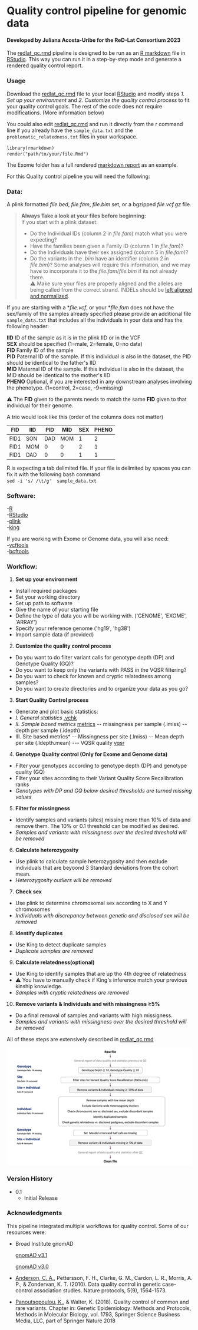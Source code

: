 # Quality control pipeline for genomic data
#### Developed by Juliana Acosta-Uribe for the ReD-Lat Consortium 2023

The [redlat_qc.rmd](redlat_qc.rmd) pipeline is designed to be run as an [R markdown](https://rmarkdown.rstudio.com/lesson-1.html) file in [RStudio](https://posit.co/download/rstudio-desktop/). This way you can run it in a step-by-step mode and generate a rendered quality control report. 

### Usage

Download the [redlat_qc.rmd](redlat_qc.rmd) file to your local [RStudio](https://posit.co/download/rstudio-desktop/) and modify steps *1. Set up your environment* and *2. Customize the quality control process* to fit your quality control goals. The rest of the code does not require modifications. (More information below)

You could also edit [redlat_qc.rmd](redlat_qc.rmd) and run it directly from the r command line if you already have the `sample_data.txt` and the `problematic_relatedness.txt` files in your workspace. 
```
library(rmarkdown) 
render("path/to/your/file.Rmd")
```
The Exome folder has a full rendered [markdown report](Exome/redlat_qc.md) as an example.


For this Quality control pipeline you will need the following:

### Data:

A plink formatted *file.bed*, *file.fam*, *file.bim* set, or a bgzipped *file.vcf.gz* file.

> **Always Take a look at your files before beginning:** \
> If you start with a plink dataset: 
> - Do the Individual IDs (column 2 in *file.fam*) match what you were expecting? 
> - Have the families been given a Family ID (column 1 in *file.fam*)?  
> - Do the Individuals have their sex assigned (column 5 in *file.fam*)?  
> - Do the variants in the *.bim* have an identifier (column 2 in *file.bim*)? Some analyses will require this information, and we may have to incorporate it to the *file.fam*/*file.bim* if its not already there. \
> ⚠️ Make sure your files are properly aligned and the alleles are being called from the correct strand. INDELs should be [left aligned and normalized](https://samtools.github.io/bcftools/bcftools.html#norm).

If you are starting with a **file.vcf*, or your **file.fam* does not have the sex/family of the samples already specified please provide an additional file `sample_data.txt` that includes all the individuals in your data and has the following header:

**IID** ID of the sample as it is in the plink IID or in the VCF\
**SEX** should be specified (1=male, 2=female, 0=no data)\
**FID** Family ID of the sample\
**PID** Paternal ID of the sample. If this individual is also in the dataset, the PID should be identical to the father's IID\
**MID** Maternal ID of the sample. If this individual is also in the dataset, the MID should be identical to the mother's IID\
**PHENO** Optional, if you are interested in any downstream analyses involving the phenotype. (1=control, 2=case, -9=missing)

⚠️ The **FID** given to the parents needs to match the same **FID** given to that individual for their genome.

A trio would look like this (order of the columns does not matter)

| FID  | IID | PID | MID | SEX | PHENO |
|------|-----|-----|-----|-----|-------|
| FID1 | SON | DAD | MOM | 1   | 2     |
| FID1 | MOM | 0   | 0   | 2   | 1     |
| FID1 | DAD | 0   | 0   | 1   | 1     |

R is expecting a tab delimited file. If your file is delimited by spaces you can fix it with the following bash command \
`sed -i 's/ /\t/g'  sample_data.txt`


### Software:

-[R](https://www.r-project.org/)\
-[RStudio](https://posit.co/download/rstudio-desktop/)\
-[plink](https://www.cog-genomics.org/plink2/)\
-[king](https://www.kingrelatedness.com/)

If you are working with Exome or Genome data, you will also need:\
-[vcftools](https://vcftools.github.io/man_latest.html)\
-[bcftools](https://samtools.github.io/bcftools/bcftools.html)


### Workflow:

1. **Set up your environment**
- Install required packages
- Set your working directory
- Set up path to software
- Give the name of your starting file
- Define the type of data you will be working with. ('GENOME', 'EXOME', 'ARRAY')
- Specify your reference genome ('hg19', 'hg38')
- Import sample data (if provided)

2. **Customize the quality control process**
- Do you want to do filter variant calls for genotype depth (DP) and Genotype Quality (GQ)?
- Do you want to keep only the variants with PASS in the VQSR filtering?
- Do you want to check for known and cryptic relatedness among samples?
- Do you want to create directories and to organize your data as you go?
  
3. **Start Quality Control process**
- Generate and plot basic statistics:
- *I. General statistics* [.vchk](https://samtools.github.io/bcftools/bcftools.html#stats)
- *II. Sample based metrics* [metrics](https://vcftools.sourceforge.net/man_latest.html#OUTPUT%20OPTIONS)
-- missingness per sample (.imiss)
-- depth per sample (.idepth)
- III. Site based metrics*
-- Missingness per site (.lmiss)
-- Mean depth per site (.ldepth.mean)
--- VQSR quality [vqsr](https://gatk.broadinstitute.org/hc/en-us/articles/360035531612-Variant-Quality-Score-Recalibration-VQSR-)
  
4. **Genotype Quality control (Only for Exome and Genome data)**
- Filter your genotypes according to genotype depth (DP) and genotype quality (GQ)
- Filter your sites according to their Variant Quality Score Recalibration ranks
- *Genotypes with DP and GQ below desired thresholds are turned missing values*
  
5. **Filter for missingness** 
- Identify samples and variants (sites) missing more than 10% of data and remove them. The 10% or 0.1 threshold can be modified as desired.
- *Samples and variants with missingness over the desired threshold will be removed*

6. **Calculate heterozygosity** 
- Use plink to calculate sample heterozygosity and then exclude individuals that are beyoond 3 Standard deviations from the cohort mean. 
- *Heterozygosity outliers will be removed*

7. **Check sex**
- Use plink to determine chromosomal sex according to X and Y chromosomes 
- *Individuals with discrepancy between genetic and disclosed sex will be removed*
   
8. **Identify duplicates** 
- Use King to detect duplicate samples
- *Duplicate samples are removed*
    
9. **Calculate relatedness(optional)**
- Use King to identify samples that are up tho 4th degree of relatedness
- ⚠️ You have to manually check if King's inference match your previous kinship knowledge.
- *Samples with cryptic relatedness are removed*

10. **Remove variants & Individuals and with missingness ≥5%**
- Do a final removal of samples and variants with high missigness.
- *Samples and variants with missingness over the desired threshold will be removed*

All of these steps are extensively described in [redlat_qc.rmd](redlat_qc.rmd) 

![alt text](QC.png)

### Version History

* 0.1
    * Initial Release

### Acknowledgments

This pipeline integrated multiple workflows for quality control. 
Some of our resources were:

* Broad Institute gnomAD
  
   [gnomAD v3.1](https://gnomad.broadinstitute.org/news/2020-10-gnomad-v3-1-new-content-methods-annotations-and-data-availability/#sample-and-variant-quality-control/)
  
   [gnomAD v3.0](https://gnomad.broadinstitute.org/news/2019-10-gnomad-v3-0/)

* [Anderson, C. A.](https://doi.org/10.1038/nprot.2010.116), Pettersson, F. H., Clarke, G. M., Cardon, L. R., Morris, A. P., & Zondervan, K. T. (2010). Data quality control in genetic case-control association studies. Nature protocols, 5(9), 1564-1573.

* [Panoutsopoulou, K.](https://doi.org/10.1007/978-1-4939-7868-7_3), & Walter, K. (2018). Quality control of common and rare variants. Chapter in: Genetic Epidemiology: Methods and Protocols, Methods in Molecular Biology, vol. 1793, Springer Science Business Media, LLC, part of Springer Nature 2018
